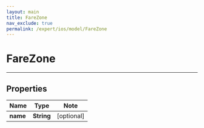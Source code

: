 ```yaml
---
layout: main
title: FareZone
nav_exclude: true
permalink: /expert/ios/model/FareZone
---
```


# FareZone

---

## Properties

Name | Type | Note
---- | ---- | ----
**name** | **String** | [optional] 

